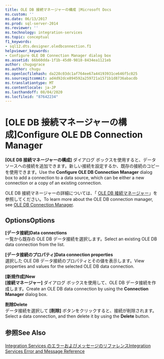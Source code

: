 ```yaml
---
title: OLE DB 接続マネージャーの構成 |Microsoft Docs
ms.custom: ''
ms.date: 06/13/2017
ms.prod: sql-server-2014
ms.reviewer: ''
ms.technology: integration-services
ms.topic: conceptual
f1_keywords:
- sql12.dts.designer.oledbconnection.f1
helpviewer_keywords:
- Configure OLE DB Connection Manager dialog box
ms.assetid: 66b60dda-1f1b-45d0-9818-8434ea1121eb
author: chugugrace
ms.author: chugu
ms.openlocfilehash: da228c03dc1af764ee67a44193931ce646f5c025
ms.sourcegitcommit: ad4d92dce894592a259721a1571b1d8736abacdb
ms.translationtype: MT
ms.contentlocale: ja-JP
ms.lasthandoff: 08/04/2020
ms.locfileid: "87642234"
---
```

# <a name="configure-ole-db-connection-manager"></a><span data-ttu-id="ad6f6-102">[OLE DB 接続マネージャーの構成]</span><span class="sxs-lookup"><span data-stu-id="ad6f6-102">Configure OLE DB Connection Manager</span></span>
  <span data-ttu-id="ad6f6-103">**[OLE DB 接続マネージャーの構成]** ダイアログ ボックスを使用すると、データ ソースへの接続を追加できます。新しい接続を設定するか、既存の接続のコピーを使用できます。</span><span class="sxs-lookup"><span data-stu-id="ad6f6-103">Use the **Configure OLE DB Connection Manager** dialog box to add a connection to a data source, which can be either a new connection or a copy of an existing connection.</span></span>  
  
 <span data-ttu-id="ad6f6-104">OLE DB 接続マネージャーの詳細については、「 [OLE DB 接続マネージャー](connection-manager/ole-db-connection-manager.md)」を参照してください。</span><span class="sxs-lookup"><span data-stu-id="ad6f6-104">To learn more about the OLE DB connection manager, see [OLE DB Connection Manager](connection-manager/ole-db-connection-manager.md).</span></span>  
  
## <a name="options"></a><span data-ttu-id="ad6f6-105">Options</span><span class="sxs-lookup"><span data-stu-id="ad6f6-105">Options</span></span>  
 <span data-ttu-id="ad6f6-106">**[データ接続]**</span><span class="sxs-lookup"><span data-stu-id="ad6f6-106">**Data connections**</span></span>  
 <span data-ttu-id="ad6f6-107">一覧から既存の OLE DB データ接続を選択します。</span><span class="sxs-lookup"><span data-stu-id="ad6f6-107">Select an existing OLE DB data connection from the list.</span></span>  
  
 <span data-ttu-id="ad6f6-108">**[データ接続のプロパティ]**</span><span class="sxs-lookup"><span data-stu-id="ad6f6-108">**Data connection properties**</span></span>  
 <span data-ttu-id="ad6f6-109">選択した OLE DB データ接続のプロパティとその値を表示します。</span><span class="sxs-lookup"><span data-stu-id="ad6f6-109">View properties and values for the selected OLE DB data connection.</span></span>  
  
 <span data-ttu-id="ad6f6-110">**[新規作成]**</span><span class="sxs-lookup"><span data-stu-id="ad6f6-110">**New**</span></span>  
 <span data-ttu-id="ad6f6-111">**[接続マネージャー]** ダイアログ ボックスを使用して、OLE DB データ接続を作成します。</span><span class="sxs-lookup"><span data-stu-id="ad6f6-111">Create an OLE DB data connection by using the **Connection Manager** dialog box.</span></span>  
  
 <span data-ttu-id="ad6f6-112">**削除**</span><span class="sxs-lookup"><span data-stu-id="ad6f6-112">**Delete**</span></span>  
 <span data-ttu-id="ad6f6-113">データ接続を選択して **[削除]** ボタンをクリックすると、接続が削除されます。</span><span class="sxs-lookup"><span data-stu-id="ad6f6-113">Select a data connection, and then delete it by using the **Delete** button.</span></span>  
  
## <a name="see-also"></a><span data-ttu-id="ad6f6-114">参照</span><span class="sxs-lookup"><span data-stu-id="ad6f6-114">See Also</span></span>  
 [<span data-ttu-id="ad6f6-115">Integration Services のエラーおよびメッセージのリファレンス</span><span class="sxs-lookup"><span data-stu-id="ad6f6-115">Integration Services Error and Message Reference</span></span>](../../2014/integration-services/integration-services-error-and-message-reference.md)  
  
  
